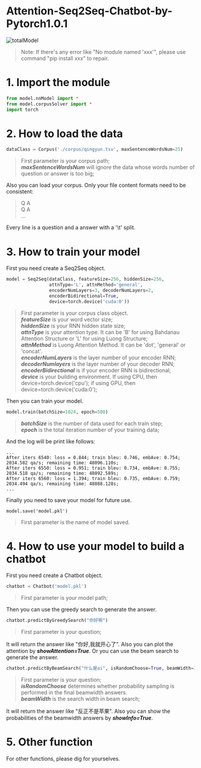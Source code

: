 Attention-Seq2Seq-Chatbot-by-Pytorch1.0.1
===
![totalModel](https://github.com/wudejian789/Attention-Seq2Seq-Chatbot-by-Pytorch1.0.1/blob/master/image/totalModel.png)
>Note: If there's any error like "No module named 'xxx'", please use command "pip install xxx" to repair.
# 1. Import the module
```python
from model.nnModel import *
from model.corpusSolver import *
import torch
```
# 2. How to load the data
```python
dataClass = Corpus('./corpus/qingyun.tsv', maxSentenceWordsNum=25)
```
>First parameter is your corpus path;  
>***maxSentenceWordsNum*** will ignore the data whose words number of question or answer is too big;  

Also you can load your corpus. Only your file content formats need to be consistent:
>Q  A  
>Q  A  
>...

Every line is a question and a answer with a '\t' split.
# 3. How to train your model
First you need create a Seq2Seq object.
```python
model = Seq2Seq(dataClass, featureSize=256, hiddenSize=256, 
                attnType='L', attnMethod='general', 
                encoderNumLayers=3, decoderNumLayers=2, 
                encoderBidirectional=True, 
                device=torch.device('cuda:0'))
```
>First parameter is your corpus class object.  
>***featureSize*** is your word vector size;  
>***hiddenSize*** is your RNN hidden state size;  
>***attnType*** is your attention type. It can be 'B' for using Bahdanau Attention Structure or 'L' for using Luong Structure;  
> ***attnMethod*** is Luong Attention Method. It can be 'dot', 'general' or 'concat'.  
>***encoderNumLayers*** is the layer number of your encoder RNN;  
>***decoderNumlayers*** is the layer number of your decoder RNN;  
>***encoderBidirectional*** is if your encoder RNN is bidirectional;  
>***device*** is your building environment. If using CPU, then device=torch.device('cpu'); if using GPU, then device=torch.device('cuda:0');  

Then you can train your model.
```python
model.train(batchSize=1024, epoch=500)
```
>***batchSize*** is the number of data used for each train step;  
>***epoch*** is the total iteration number of your training data;  

And the log will be print like follows:
```
...
After iters 6540: loss = 0.844; train bleu: 0.746, embAve: 0.754; 2034.582 qa/s; remaining time: 48096.110s;
After iters 6550: loss = 0.951; train bleu: 0.734, embAve: 0.755; 2034.518 qa/s; remaining time: 48092.589s;
After iters 6560: loss = 1.394; train bleu: 0.735, embAve: 0.759; 2034.494 qa/s; remaining time: 48088.128s;
...
```
Finally you need to save your model for future use.
```
model.save('model.pkl')
```
>First parameter is the name of model saved.  
# 4. How to use your model to build a chatbot
First you need create a Chatbot object.
```python
chatbot = Chatbot('model.pkl')
```
>First parameter is your model path;  

Then you can use the greedy search to generate the answer.
```python
chatbot.predictByGreedySearch("你好啊")
```
>First parameter is your question;  

It will return the answer like "你好,我就开心了". Also you can plot the attention by ***showAttention=True***.
Or you can use the beam search to generate the answer.
```python
chatbot.predictByBeamSearch("什么是ai", isRandomChoose=True, beamWidth=10)
```
>First parameter is your question;  
>***isRandomChoose*** determines whether probability sampling is performed in the final beamwidth answers.  
>***beamWidth*** is the search width in beam search;   

It will return the answer like "反正不是苹果". Also you can show the probabilities of the beamwidth answers by ***showInfo=True***.
# 5. Other function
For other functions, please dig for yourselves.
